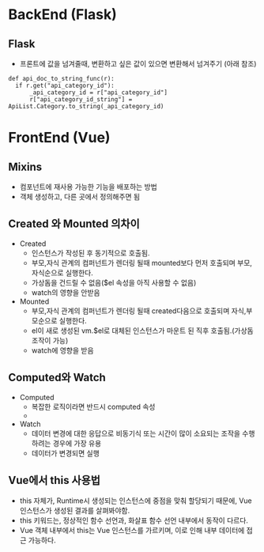 # BackEnd (Flask)

## Flask
  - 프론트에 값을 넘겨줄때, 변환하고 싶은 값이 있으면 변환해서 넘겨주기 (아래 참조)
  ```
  def api_doc_to_string_func(r):
    if r.get("api_category_id"):
        _api_category_id = r["api_category_id"]
        r["api_category_id_string"] = ApiList.Category.to_string(_api_category_id)
  ```

# FrontEnd (Vue)

## Mixins
  - 컴포넌트에 재사용 가능한 기능을 배포하는 방법
  - 객체 생성하고, 다른 곳에서 정의해주면 됨

## Created 와 Mounted 의차이
  - Created
    - 인스턴스가 작성된 후 동기적으로 호출됨.
    - 부모,자식 관계의 컴퍼넌트가 렌더링 될때 mounted보다 먼저 호출되며 부모,자식순으로 실행한다.
    - 가상돔을 건드릴 수 없음($el 속성을 아직 사용할 수 없음)
    - watch의 영향을 안받음
  - Mounted
    - 부모,자식 관계의 컴퍼넌트가 렌더링 될때 created다음으로 호출되며 자식,부모순으로 실행한다.
    - el이 새로 생성된 vm.$el로 대체된 인스턴스가 마운트 된 직후 호출됨.(가상돔 조작이 가능)
    - watch에 영향을 받음

## Computed와 Watch
  - Computed
    - 복잡한 로직이라면 반드시 computed 속성
    - 
  - Watch
    - 데이터 변경에 대한 응답으로 비동기식 또는 시간이 많이 소요되는 조작을 수행하려는 경우에 가장 유용
    - 데이터가 변경되면 실행

## Vue에서 this 사용법
  - this 자체가, Runtime시 생성되는 인스턴스에 중점을 맞춰 할당되기 때문에, Vue 인스턴스가 생성된 결과를 살펴봐야함.
  - this 키워드는, 정상적인 함수 선언과, 화살표 함수 선언 내부에서 동작이 다르다.
  - Vue 객체 내부에서 this는 Vue 인스턴스를 가르키며, 이로 인해 내부 데이터에 접근 가능하다.
